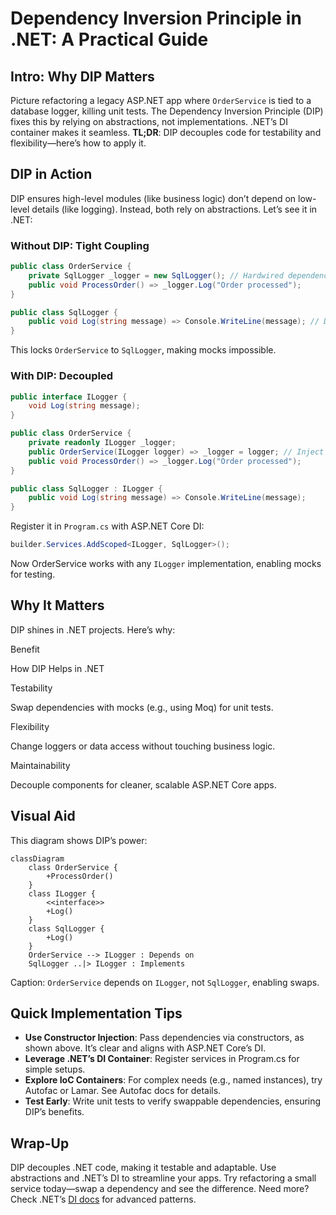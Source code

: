 # Dependency Inversion Principle in .NET: A Practical Guide

## Intro: Why DIP Matters

Picture refactoring a legacy ASP.NET app where `OrderService` is tied to a database logger, killing unit tests. The Dependency Inversion Principle (DIP) fixes this by relying on abstractions, not implementations. .NET’s DI container makes it seamless. __TL;DR__: DIP decouples code for testability and flexibility—here’s how to apply it.

## DIP in Action

DIP ensures high-level modules (like business logic) don’t depend on low-level details (like logging). Instead, both rely on abstractions. Let’s see it in .NET:

### Without DIP: Tight Coupling

```csharp
public class OrderService {
    private SqlLogger _logger = new SqlLogger(); // Hardwired dependency
    public void ProcessOrder() => _logger.Log("Order processed");
}

public class SqlLogger {
    public void Log(string message) => Console.WriteLine(message); // DB logic
}
```
This locks `OrderService` to `SqlLogger`, making mocks impossible.

### With DIP: Decoupled

```csharp
public interface ILogger {
    void Log(string message);
}

public class OrderService {
    private readonly ILogger _logger;
    public OrderService(ILogger logger) => _logger = logger; // Inject abstraction
    public void ProcessOrder() => _logger.Log("Order processed");
}

public class SqlLogger : ILogger {
    public void Log(string message) => Console.WriteLine(message);
}
```

Register it in `Program.cs` with ASP.NET Core DI:

```csharp
builder.Services.AddScoped<ILogger, SqlLogger>();
```

Now OrderService works with any `ILogger` implementation, enabling mocks for testing.

## Why It Matters

DIP shines in .NET projects. Here’s why:

Benefit

How DIP Helps in .NET

Testability

Swap dependencies with mocks (e.g., using Moq) for unit tests.

Flexibility

Change loggers or data access without touching business logic.

Maintainability

Decouple components for cleaner, scalable ASP.NET Core apps.

## Visual Aid

This diagram shows DIP’s power:

```mermaid
classDiagram
    class OrderService {
        +ProcessOrder()
    }
    class ILogger {
        <<interface>>
        +Log()
    }
    class SqlLogger {
        +Log()
    }
    OrderService --> ILogger : Depends on
    SqlLogger ..|> ILogger : Implements
```

Caption: `OrderService` depends on `ILogger`, not `SqlLogger`, enabling swaps.

## Quick Implementation Tips

- __Use Constructor Injection__: Pass dependencies via constructors, as shown above. It’s clear and aligns with ASP.NET Core’s DI.
- __Leverage .NET’s DI Container__: Register services in Program.cs for simple setups.
- __Explore IoC Containers__: For complex needs (e.g., named instances), try Autofac or Lamar. See Autofac docs for details.
- __Test Early__: Write unit tests to verify swappable dependencies, ensuring DIP’s benefits.

## Wrap-Up

DIP decouples .NET code, making it testable and adaptable. Use abstractions and .NET’s DI to streamline your apps. Try refactoring a small service today—swap a dependency and see the difference. Need more? Check .NET’s [DI docs](https://learn.microsoft.com/en-us/aspnet/core/fundamentals/dependency-injection) for advanced patterns.
